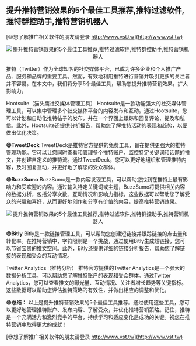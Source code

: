 ## **提升推特营销效果的5个最佳工具推荐,推特过滤软件,推特群控助手,推特营销机器人**

[😍想了解推广相关软件的朋友请登录 http://www.vst.tw](http://www.vst.tw)

 <center><img src="https://vst.tw/MP4/tuiguang/png/7.png" alt="提升推特营销效果的5个最佳工具推荐,推特过滤软件,推特群控助手,推特营销机器人"></center>

推特（Twitter）作为全球知名的社交媒体平台，已成为许多企业和个人推广产品、服务和品牌的重要工具。然而，有效地利用推特进行营销并吸引更多的关注者并不容易。在本文中，我们将分享5个最佳工具，帮助您提升推特营销效果，扩大影响力。

Hootsuite（猫头鹰社交媒体管理工具）
Hootsuite是一款功能强大的社交媒体管理工具，可以集中管理多个社交媒体平台的内容发布和互动。通过Hootsuite，您可以计划和自动化推特帖子的发布，并在一个界面上跟踪和回复评论、提及和私信。此外，Hootsuite还提供分析报告，帮助您了解推特活动的表现和趋势，以便做出优化决策。

**😄TweetDeck**
TweetDeck是推特官方提供的免费工具，旨在提供更强大的推特管理功能。它可以让您同时查看和管理多个推特账户，监控特定关键词和话题的推文，并创建自定义的推特流。通过TweetDeck，您可以更好地组织和管理推特内容，及时回复互动，并更好地了解您的受众群体。

**😄BuzzSumo**
BuzzSumo是一款内容发现工具，可以帮助您找到在推特上最有影响力和受欢迎的内容。通过输入特定关键词或主题，BuzzSumo将提供相关内容的数据分析，包括分享次数、互动情况和影响力指标。这些数据可以帮助您了解受众的兴趣和喜好，从而更好地创作和分享有价值的内容，提高推特营销效果。

 <center><img src="https://vst.tw/MP4/tuiguang/png/5.png" alt="提升推特营销效果的5个最佳工具推荐,推特过滤软件,推特群控助手,推特营销机器人"></center>

**😄Bitly**
Bitly是一款链接管理工具，可以帮助您创建短链接并跟踪链接的点击量和转化率。在推特营销中，字符限制是一个挑战，通过使用Bitly生成短链接，您可以节省宝贵的推文空间。此外，Bitly还提供详细的链接分析报告，帮助您了解链接的表现和受众的互动情况。

Twitter Analytics（推特分析）
推特官方提供的Twitter Analytics是一个强大的数据分析工具，可以帮助您了解推特账户的表现和受众群体。通过Twitter Analytics，您可以查看推文的曝光量、互动情况、关注者增长趋势等关键指标。这些数据可以帮助您评估推特策略的有效性，并做出相应的调整和优化。

**😄总结：**
以上是提升推特营销效果的5个最佳工具推荐。通过使用这些工具，您可以更好地管理推特账户、发布内容、了解受众，并优化推特营销策略。记住，推特是一个充满活力和激烈竞争的平台，持续学习和适应变化是成功的关键。祝您在推特营销中取得更大的成就！

[😍想了解推广相关软件的朋友请登录 http://www.vst.tw](http://www.vst.tw)



